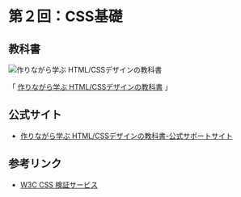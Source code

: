 # 第２回：CSS基礎

## 教科書

![作りながら学ぶ HTML/CSSデザインの教科書](http://ecx.images-amazon.com/images/I/41o-Nhxg6mL._SL200_.jpg)

「 [作りながら学ぶ HTML/CSSデザインの教科書](http://www.amazon.co.jp/o/ASIN/4797373024/hhhams-22/ref=nosim/) 」

## 公式サイト

* [作りながら学ぶ HTML/CSSデザインの教科書-公式サポートサイト](http://htmlcss.cat-speak.net/)

## 参考リンク

* [W3C CSS 検証サービス](http://jigsaw.w3.org/css-validator/)